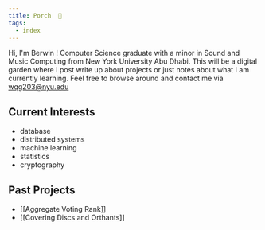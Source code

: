 ```yaml
---
title: Porch  📖
tags:
  - index
---
```

Hi, I'm Berwin !
Computer Science graduate with a minor in Sound and Music Computing from New York University Abu Dhabi. This will be a digital garden where I post write up about projects or just notes about what I am currently learning.  Feel free to browse around and contact me via wqg203@nyu.edu
## Current Interests
- database
- distributed systems
- machine learning
- statistics
- cryptography
## Past Projects
- [[Aggregate Voting Rank]]
- [[Covering Discs and Orthants]]





